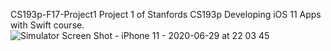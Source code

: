  CS193p-F17-Project1
Project 1 of Stanfords CS193p Developing iOS 11 Apps with Swift course.
![Simulator Screen Shot - iPhone 11 - 2020-06-29 at 22 03 45](https://user-images.githubusercontent.com/59661625/86075196-779d3780-ba55-11ea-9ce9-5993b38c4495.png)


